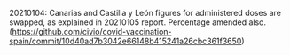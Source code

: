 20210104: Canarias and Castilla y León figures for administered doses are swapped, as explained in 20210105 report. Percentage amended also. (https://github.com/civio/covid-vaccination-spain/commit/10d40ad7b3042e66148b415241a26cbc361f3650)
